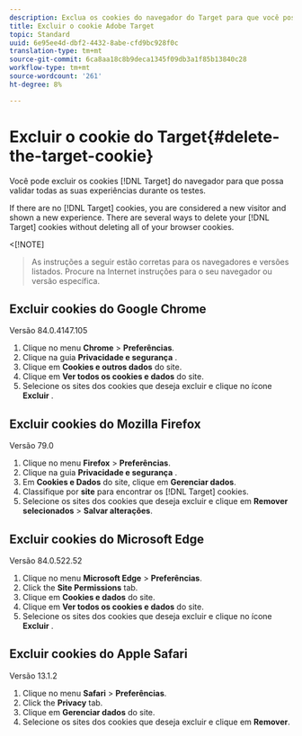```yaml
---
description: Exclua os cookies do navegador do Target para que você possa validar todas as suas experiências.
title: Excluir o cookie Adobe Target
topic: Standard
uuid: 6e95ee4d-dbf2-4432-8abe-cfd9bc928f0c
translation-type: tm+mt
source-git-commit: 6ca8aa18c8b9deca1345f09db3a1f85b13840c28
workflow-type: tm+mt
source-wordcount: '261'
ht-degree: 8%

---
```



# Excluir o cookie do Target{#delete-the-target-cookie}

Você pode excluir os cookies [!DNL Target] do navegador para que possa validar todas as suas experiências durante os testes.

If there are no [!DNL Target] cookies, you are considered a new visitor and shown a new experience. There are several ways to delete your [!DNL Target] cookies without deleting all of your browser cookies.

&lt;[!NOTE]
>As instruções a seguir estão corretas para os navegadores e versões listados. Procure na Internet instruções para o seu navegador ou versão específica.
>
## Excluir cookies do Google Chrome

Versão 84.0.4147.105

1. Clique no menu **Chrome** > **Preferências**.
1. Clique na guia **Privacidade e segurança** .
1. Clique em **Cookies e outros dados** do site.
1. Clique em **Ver todos os cookies e dados** do site.
1. Selecione os sites dos cookies que deseja excluir e clique no ícone **Excluir** .

## Excluir cookies do Mozilla Firefox

Versão 79.0

1. Clique no menu **Firefox** > **Preferências**.
1. Clique na guia **Privacidade e segurança** .
1. Em **Cookies e Dados** do site, clique em **Gerenciar dados**.
1. Classifique por **site** para encontrar os [!DNL Target] cookies.
1. Selecione os sites dos cookies que deseja excluir e clique em **Remover selecionados** > **Salvar alterações**.

## Excluir cookies do Microsoft Edge

Versão 84.0.522.52

1. Clique no menu **Microsoft Edge** > **Preferências**.
1. Click the **Site Permissions** tab.
1. Clique em **Cookies e dados** do site.
1. Clique em **Ver todos os cookies e dados** do site.
1. Selecione os sites dos cookies que deseja excluir e clique no ícone **Excluir** .

## Excluir cookies do Apple Safari

Versão 13.1.2

1. Clique no menu **Safari** > **Preferências**.
1. Click the **Privacy** tab.
1. Clique em **Gerenciar dados** do site.
1. Selecione os sites dos cookies que deseja excluir e clique em **Remover**.
